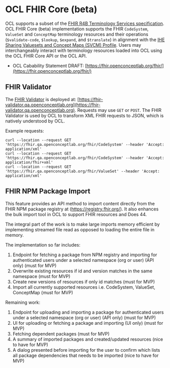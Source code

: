 # OCL FHIR Core (beta)
OCL supports a subset of the [FHIR R4B Terminology Services specification](https://hl7.org/fhir/r4b/). OCL FHIR Core (beta) implementation supports the FHIR `CodeSystem`, `ValueSet` and `ConceptMap` terminology resources and their operations (`$validate-code`, `$lookup`, `$expand`, and `$translate`) in alignment with the [IHE Sharing Valuesets and Concept Maps (SVCM) Profile](https://profiles.ihe.net/ITI/SVCM/). Users may interchangeably interact with terminology resources loaded into OCL using the OCL FHIR Core API or the OCL API.

* OCL Cabability Statement DRAFT: [https://fhir.openconceptlab.org/fhir/](https://fhir.openconceptlab.org/fhir/)

## FHIR Validator
The [FHIR Validator](https://github.com/hapifhir/org.hl7.fhir.validator-wrapper) is deployed at: [https://fhir-validator.qa.openconceptlab.org](https://fhir-validator.qa.openconceptlab.org). Requests may use `GET` or `POST`. The FHIR Validator is used by OCL to transform XML FHIR requests to JSON, which is natively understood by OCL.

Example requests:
```
curl --location --request GET 'https://fhir.qa.openconceptlab.org/fhir/CodeSystem' --header 'Accept: application/xml'
curl --location --request GET 'https://fhir.qa.openconceptlab.org/fhir/CodeSystem' --header 'Accept: application/fhir+xml'
curl --location --request GET 'https://fhir.qa.openconceptlab.org/fhir/ValueSet' --header 'Accept: application/xml'
```

## FHIR NPM Package Import
This feature provides an API method to import content directly from the FHIR NPM package registry at (https://registry.fhir.org/). It also enhances the bulk import tool in OCL to support FHIR resources and Does 44.

The integral part of the work is to make large imports memory efficient by implementing streamed file read as opposed to loading the entire file in memory.

The implementation so far includes:
1. Endpoint for fetching a package from NPM registry and importing for authenticated users under a selected namespace (org or user) (API only) (must for MVP)
2. Overwrite existing resources if id and version matches in the same namespace (must for MVP)
3. Create new versions of resources if only id matches (must for MVP)
4. Import all currently supported resources i.e. CodeSystem, ValueSet, ConceptMap (must for MVP)

Remaining work:
1. Endpoint for uploading and importing a package for authenticated users under a selected namespace (org or user) (API only) (must for MVP)
2. UI for uploading or fetching a package and importing (UI only) (must for MVP)
3. Fetching dependent packages (must for MVP)
4. A summary of imported packages and created/updated resources (nice to have for MVP)
5. A dialog presented before importing for the user to confirm which lists all package dependencies that needs to be imported (nice to have for MVP)
